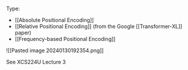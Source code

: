 Type:
- [[Absolute Positional Encoding]]
- [[Relative Positional Encoding]] (from the Google [[Transformer-XL]] paper)
- [[Frequency-based Positional Encoding]]

![[Pasted image 20240130192354.png]]


See XCS224U Lecture 3